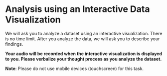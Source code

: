 # Analysis using an Interactive Data Visualization

We will ask you to analyze a dataset using an interactive visualization. There is no time limit. After you analyze the data, we will ask you to describe your findings.

**Your audio will be recorded when the interactive visualization is displayed to you.
Please verbalize your thought process as you analyze the dataset.**

**Note**: Please do not use mobile devices (touchscreen) for this task. 
